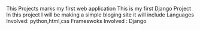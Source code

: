 This Projects marks my first web application 
This is my first Django Project
In this project I will be making a simple bloging site 
it will include 
Languages Involved: python,html,css
Frameswoks Involved : Django

